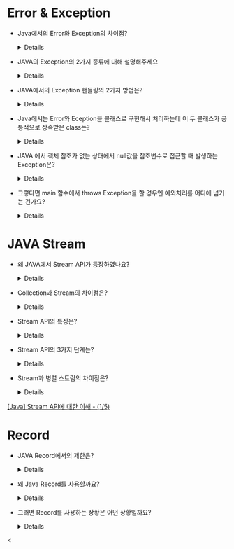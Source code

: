 # Error & Exception
- Java에서의 Error와 Exception의 차이점?
  <details>
      
    - Error : 컴파일 시 문법적인 오류와 런타임 시 널 포인트 참조와 같은 오류로 프로세스를 종료시킬 수 있다.
    - Exception은 컴퓨터 시스템의 동작 도중 예기치 않았던 이상 상태가 발생하여 수행중인 프로그램이 영향을 받는 것

    </details>
- JAVA의 Exception의 2가지 종류에 대해 설명해주세요
    <details>    
    1. Checked Exception :RuntimeException 이외에 있는 모든 예외
    2. UnChecked Exception : 컴파일 때 체크되지 않고, Runtime에 발생하는 Exception
    </details>  
- JAVA에서의 Exception 핸들링의 2가지 방법은?
  <details>
      
    1. try ~ catch로 예외에 대한 최종적인 책임을 지고 처리하는 방식
    2. throws Exception을 이용해서 발생한 예외의 책임을 호출하는 쪽이 책임지도록 하는 방식
       
  </details>
- Java에서는 Error와 Eception을 클래스로 구현해서 처리하는데 이 두 클래스가 공통적으로 상속받은 class는?
    <details>
    Throwable. 그렇다면 Throwable은 어떤 클래스를 상속받나요? ⇒ Object
    </details>
- JAVA 에서 객체 참조가 없는 상태에서 null값을 참조변수로 접근할 때 발생하는 Exception은?
    <details>
    **NullPointException**
    </details>
- 그렇다면 main 함수에서 throws Exception을 할 경우엔 예외처리를 어디에 넘기는 건가요?
    <details>
    JVM
    </details>

# JAVA Stream

- 왜 JAVA에서 Stream API가 등장하였나요?
    <details>
    기존에 불가능하던 `함수형 프로그래밍`을 가능하게 하고, 데이터를 추상화하고, 데이터의 종류에 상관없이 같은 방식으로 데이터를 처리할 수 있게하여 재사용성을 높이기 위해
    </details>
- Collection과 Stream의 차이점은?
    <details>
        
    **<Collection>**
    
    - 모든 값을 메모리에 저장하는 자료구조이다, 그래서 Collection에 추가하기 전에 미리 계산이 완료되어있어야 한다.
    - `외부 반복`을 통해 사용자가 직접 반복 작업을 거쳐 요소를 가져 올 수 있다.
    
    **<Stream>**
    
    - 요청할 때만 요소를 계산한다. `내부 반복`을 사용하므로 추출 요소만 선언해주면 알아서 반복 처리를 진행한다.
    - 스트림에 요소를 따로 추가 혹은 제거하는 작업은 불가능
 
    </details>
- Stream API의 특징은?
  <details>
    - 원본의 데이터를 변경하지 않는다.
    - 일회용이다.
    - 내부 반복으로 작업을 처리한다.
  </details>
- Stream API의 3가지 단계는?
  <details>
      
    1. 생성하기
        1. Stream 객체를 생성하는 단계
        2. Stream은 재사용이 불가능하므로, 닫히면 다시 생성해야한다.
    2. 가공하기
        1. 원본의 데이터를 별도의 데이터로 가공하기 위한 중간 연산
        2. 연산 결과를 Stream으로 다시 반환하기 때문에 연속해서 중간 연산을 이어갈 수 있다.
    3. 결과 만들기
        1. 가공된 데이터로부터 원하는 결과를 만들기 위한 최종 연산
        2. Stream의 요소들을 소모하면서 연산이 수행되기 때문에 1번만 처리가 가능하다.
      
    </details>
- Stream과 병렬 스트림의 차이점은?
    <details>
    Stream - 단일 스레드에서 순차적으로 처리된다.
    
    병렬 스트림 - 멀티 스레딩을 사용하여 요소를 병렬로 처리한다.
    </details>

[[Java] Stream API에 대한 이해 - (1/5)](https://mangkyu.tistory.com/112)

# Record

- JAVA Record에서의 제한은?
   <details>
    - 레코드는 암묵적으로 final class (상속불가)이고, abstract 선언이 불가능하다.
    - 다른 클래스를 상속 받을 수 없으며, 인터페이스 구현은 가능하다.
   </details>
- 왜 Java Record를 사용할까요?
  <details>
    - 멤버 변수의 접근 권한을 제한할 수 있기 때문에, 보안성이 향상됩니다.
    - 멤버 변수의 초기값을 지정할 수 있기 때문에, 초기화 작업이 간편해집니다.
    - 멤버 변수의 이름을 생략할 수 있기 때문에, 코드 작성이 간편해집니다.
    - 멤버 변수의 순서를 지정할 수 있기 때문에, 코드의 가독성이 향상됩니다.
    - 멤버 변수의 타입을 지정할 수 있기 때문에, 데이터의 안정성이 향상됩니다
  </details>
- 그러면 Record를 사용하는 상황은 어떤 상황일까요?
  <details>
    - 데이터 저장과 접근이 주된 목적인 경우.
    - 불변성이 필요한 경우.
    - 간결한 코드를 작성하고자 할 때.
    - 동등성 비교 및 해시코드 생성이 필요한 경우.
    
    ⇒ DTO
  </detilas

<
